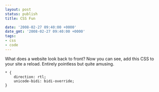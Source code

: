 ```yaml
---
layout: post
status: publish
title: CSS Fun

date: '2008-02-27 09:40:00 +0000'
date_gmt: '2008-02-27 09:40:00 +0000'
tags:
- css
- code
---
```

What does a website look back to front? Now you can see, add this CSS to your site a reload. Entirely pointless but quite amusing.
```
* {
	direction: rtl;
	unicode-bidi: bidi-override;
}
```

